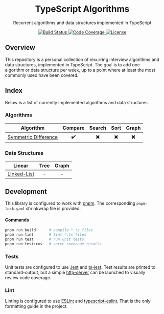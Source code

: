 <h1 align="center">TypeScript Algorithms</h1>

<p align="center">Recurrent algorithms and data structures implemented in TypeScript</p>

<p align="center">
  <a href="https://github.com/davelsan/typescript-algorithms/actions?query=workflow%3Abuild">
    <img alt="Build Status" src="https://github.com/davelsan/typescript-algorithms/workflows/build/badge.svg"/>
  </a>
  <a href="https://codecov.io/gh/davelsan/typescript-algorithms">
    <img alt="Code Coverage" src="https://codecov.io/gh/davelsan/typescript-algorithms/branch/master/graph/badge.svg"/>
  </a>
  <a href="https://github.com/davelsan/typescript-algorithms/blob/master/LICENSE">
    <img alt="License" src="https://img.shields.io/github/license/davelsan/typescript-algorithms"/>
  </a>
</p>

## Overview

This repository is a personal collection of recurring interview algorithms and data structures, implemented in TypeScript. The goal is to add one algorithm or data structure per week, up to a point where at least the most commonly used have been covered.

## Index

Below is a list of currently implemented algorithms and data structures.

### Algorithms

| Algorithm | Compare | Search | Sort   | Graph
| :-:       | :-:     | :-:    | :-:    | :-:
| [Symmetric Difference](./src/compare/symmetric-difference) | :heavy_check_mark: | :heavy_multiplication_x: | :heavy_multiplication_x: | :heavy_multiplication_x:

### Data Structures


| Linear | Tree | Graph
| :-:    | :-:  | :-:
| [Linked-List](./src/structure/linked-list) | - | -

## Development

This library is configured to work with [pnpm](https://pnpm.js.org/). The corresponding `pnpm-lock.yaml` shrinkwrap file is provided.

#### Commands

```bash
pnpm run build      # compile *.ts files
pnpm run lint       # lint *.ts files
pnpm run test       # run unit tests
pnpm run test:cov   # serve coverage results
```

### Tests

Unit tests are configured to use [Jest](https://jestjs.io/) and [ts-jest](https://kulshekhar.github.io/ts-jest/). Test results are printed to standard-output, but a simple [http-server](https://www.npmjs.com/package/http-server) can be launched to visually review code coverage.

### Lint

Linting is configured to use [ESLint](https://eslint.org/) and [typescript-eslint](https://github.com/typescript-eslint/typescript-eslint). That is the only formatting guide in the project.
